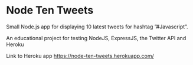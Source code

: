 # Node Ten Tweets

Small Node.js app for displaying 10 latest tweets for hashtag ”#Javascript”.

An educational project for testing NodeJS, ExpressJS, the Twitter API and Heroku

Link to Heroku app https://node-ten-tweets.herokuapp.com/